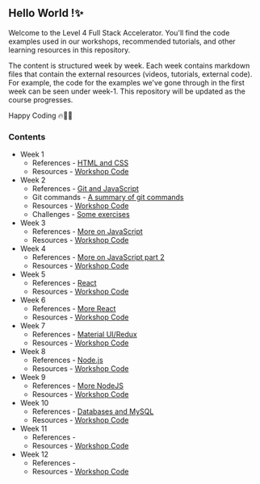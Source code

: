 ## Hello World !✨

Welcome to the Level 4 Full Stack Accelerator. You'll find the code examples used in our workshops, recommended tutorials, and other learning resources in this repository. 

The content is structured week by week. Each week contains markdown files that contain the external resources (videos, tutorials, external code). For example, the code for the examples we've gone through in the first week can be seen under week-1. This repository will be updated as the course progresses.

Happy Coding 🔥🧑‍💻

### Contents

* Week 1
    * References - [HTML and CSS](week-1/README.md)
    * Resources - [Workshop Code](week-1)
* Week 2
    * References - [Git and JavaScript](week-2/README.md)
    * Git commands - [A summary of git commands](week-2/git-commands.md)
    * Resources - [Workshop Code](week-2)
    * Challenges - [Some exercises](week-2/README.md#4-challenges)
* Week 3
    * References - [More on JavaScript](week-3/README.md)
    * Resources - [Workshop Code](week-3)
* Week 4
    * References - [More on JavaScript part 2](week-4/README.md)
    * Resources - [Workshop Code](week-4)
* Week 5
    * References - [React](week-5/README.md)
    * Resources - [Workshop Code](week-5)
* Week 6
    * References - [More React](week-6/README.md)
    * Resources - [Workshop Code](week-6)
* Week 7
    * References - [Material UI/Redux](week-7/README.md)
    * Resources - [Workshop Code](week-7)
* Week 8
    * References - [Node.js](week-8/README.md)
    * Resources - [Workshop Code](week-8)
* Week 9
    * References - [More NodeJS](week-9/README.md)
    * Resources - [Workshop Code](week-9)
* Week 10
    * References - [Databases and MySQL](week-10/README.md)
    * Resources - [Workshop Code](week-10)
* Week 11
    * References - [](week-11/README.md)
    * Resources - [Workshop Code](week-11)
* Week 12
    * References - [](week-12/README.md)
    * Resources - [Workshop Code](week-12)